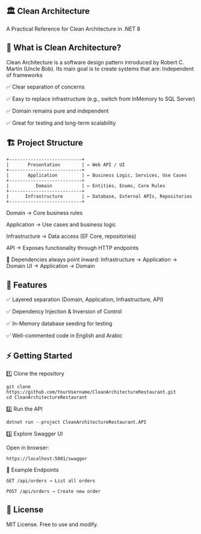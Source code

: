 
## 🏛️ Clean Architecture

A Practical Reference for Clean Architecture in .NET 8

## 📖 What is Clean Architecture?

Clean Architecture is a software design pattern introduced by Robert C. Martin (Uncle Bob).
Its main goal is to create systems that are:
Independent of frameworks

✅ Clear separation of concerns

✅ Easy to replace infrastructure (e.g., switch from InMemory to SQL Server)

✅ Domain remains pure and independent

✅ Great for testing and long-term scalability



## 🏗️ Project Structure

    +---------------------------+
    |       Presentation        | ← Web API / UI
    +---------------------------+
    |       Application         | ← Business Logic, Services, Use Cases
    +---------------------------+
    |          Domain           | ← Entities, Enums, Core Rules
    +---------------------------+
    |      Infrastructure       | ← Database, External APIs, Repositories
    +---------------------------+

Domain → Core business rules

Application → Use cases and business logic

Infrastructure → Data access (EF Core, repositories)

API → Exposes functionality through HTTP endpoints

🔹 Dependencies always point inward:
Infrastructure → Application → Domain
UI → Application → Domain


## 🚀 Features

✅ Layered separation (Domain, Application, Infrastructure, API)

✅ Dependency Injection & Inversion of Control

✅ In-Memory database seeding for testing

✅ Well-commented code in English and Arabic

## ⚡ Getting Started

1️⃣ Clone the repository

    git clone https://github.com/YourUsername/CleanArchitectureRestaurant.git
    cd CleanArchitectureRestaurant

2️⃣ Run the API

    dotnet run --project CleanArchitectureRestaurant.API

3️⃣ Explore Swagger UI

  Open in browser:

    https://localhost:5001/swagger

🧪 Example Endpoints

    GET /api/orders → List all orders

    POST /api/orders → Create new order
    
## 📜 License

MIT License. Free to use and modify.
